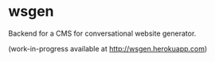 # wsgen
Backend for a CMS for conversational website generator.

(work-in-progress available at http://wsgen.herokuapp.com)
